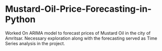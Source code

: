 # Mustard-Oil-Price-Forecasting-in-Python

Worked On ARIMA model to forecast prices of Mustard Oil in the city of Amritsar. Necessary exploration along with the forecasting served as Time Series analysis in the project.

